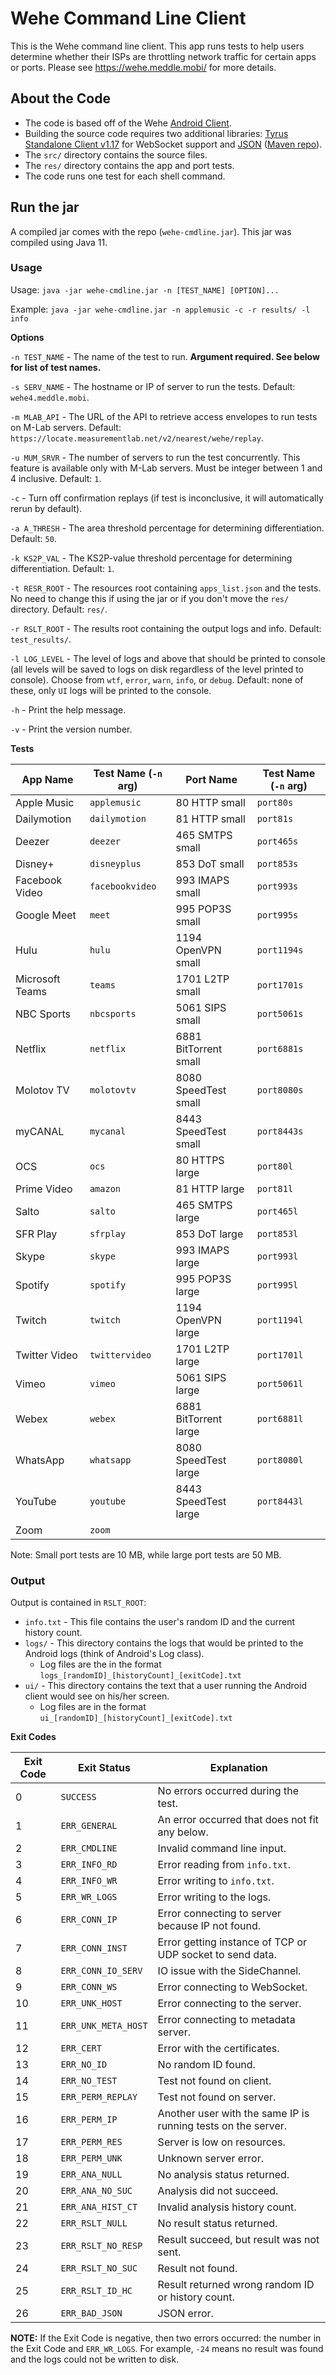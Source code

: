 # Wehe Command Line Client

This is the Wehe command line client. This app runs tests to help users determine whether their ISPs
are throttling network traffic for certain apps or ports. Please see https://wehe.meddle.mobi/ for
more details.

## About the Code

* The code is based off of the Wehe [Android Client](https://github.com/NEU-SNS/wehe-android). 
* Building the source code requires two additional libraries: 
  [Tyrus Standalone Client v1.17](https://mvnrepository.com/artifact/org.glassfish.tyrus.bundles/tyrus-standalone-client/1.17)
  for WebSocket support and [JSON](https://github.com/stleary/JSON-java)
  ([Maven repo](https://mvnrepository.com/artifact/org.json/json/20201115)).
* The `src/` directory contains the source files.
* The `res/` directory contains the app and port tests.
* The code runs one test for each shell command.

## Run the jar

A compiled jar comes with the repo (`wehe-cmdline.jar`). This jar was compiled using Java 11.

### Usage

Usage: `java -jar wehe-cmdline.jar -n [TEST_NAME] [OPTION]...`

Example: `java -jar wehe-cmdline.jar -n applemusic -c -r results/ -l info`

**Options**

`-n TEST_NAME` - The name of the test to run. **Argument required. See below for list of test names.**

`-s SERV_NAME` - The hostname or IP of server to run the tests. Default: `wehe4.meddle.mobi`.

`-m MLAB_API` - The URL of the API to retrieve access envelopes to run tests on M-Lab servers. 
Default: `https://locate.measurementlab.net/v2/nearest/wehe/replay`.

`-u MUM_SRVR` - The number of servers to run the test concurrently. This feature is available only 
with M-Lab servers. Must be integer between 1 and 4 inclusive. Default: `1`.

`-c` - Turn off confirmation replays (if test is inconclusive, it will automatically rerun by default).

`-a A_THRESH` - The area threshold percentage for determining differentiation. Default: `50`.

`-k KS2P_VAL` - The KS2P-value threshold percentage for determining differentiation. Default: `1`.

`-t RESR_ROOT` - The resources root containing `apps_list.json` and the tests. No need to change 
this if using the jar or if you don't move the `res/` directory. Default: `res/`.

`-r RSLT_ROOT` - The results root containing the output logs and info. Default: `test_results/`.

`-l LOG_LEVEL` - The level of logs and above that should be printed to console (all levels will be 
saved to logs on disk regardless of the level printed to console). Choose from `wtf`, `error`, 
`warn`, `info`, or `debug`. Default: none of these, only `UI` logs will be printed to the console.

`-h` - Print the help message.

`-v` - Print the version number.

**Tests**

| App Name        | Test Name (`-n` arg) | Port Name             | Test Name (`-n` arg) |
|-----------------|----------------------|-----------------------|----------------------|
| Apple Music     | `applemusic`         | 80 HTTP small         | `port80s`            |
| Dailymotion     | `dailymotion`        | 81 HTTP small         | `port81s`            |
| Deezer          | `deezer`             | 465 SMTPS small       | `port465s`           |
| Disney+         | `disneyplus`         | 853 DoT small         | `port853s`           |
| Facebook Video  | `facebookvideo`      | 993 IMAPS small       | `port993s`           |
| Google Meet     | `meet`               | 995 POP3S small       | `port995s`           |
| Hulu            | `hulu`               | 1194 OpenVPN small    | `port1194s`          |
| Microsoft Teams | `teams`              | 1701 L2TP small       | `port1701s`          |
| NBC Sports      | `nbcsports`          | 5061 SIPS small       | `port5061s`          |
| Netflix         | `netflix`            | 6881 BitTorrent small | `port6881s`          |
| Molotov TV      | `molotovtv`          | 8080 SpeedTest small  | `port8080s`          |
| myCANAL         | `mycanal`            | 8443 SpeedTest small  | `port8443s`          |
| OCS             | `ocs`                | 80 HTTPS large        | `port80l`            |
| Prime Video     | `amazon`             | 81 HTTP large         | `port81l`            |
| Salto           | `salto`              | 465 SMTPS large       | `port465l`           |
| SFR Play        | `sfrplay`            | 853 DoT large         | `port853l`           |
| Skype           | `skype`              | 993 IMAPS large       | `port993l`           |
| Spotify         | `spotify`            | 995 POP3S large       | `port995l`           |
| Twitch          | `twitch`             | 1194 OpenVPN large    | `port1194l`          |
| Twitter Video   | `twittervideo`       | 1701 L2TP large       | `port1701l`          |
| Vimeo           | `vimeo`              | 5061 SIPS large       | `port5061l`          |
| Webex           | `webex`              | 6881 BitTorrent large | `port6881l`          |
| WhatsApp        | `whatsapp`           | 8080 SpeedTest large  | `port8080l`          |
| YouTube         | `youtube`            | 8443 SpeedTest large  | `port8443l`          |
| Zoom            | `zoom`               |                       |                      |

Note: Small port tests are 10 MB, while large port tests are 50 MB.

### Output

Output is contained in `RSLT_ROOT`:

* `info.txt` - This file contains the user's random ID and the current history count.
* `logs/` - This directory contains the logs that would be printed to the Android logs (think of 
  Android's Log class).
  * Log files are the in the format `logs_[randomID]_[historyCount]_[exitCode].txt`
* `ui/` - This directory contains the text that a user running the Android client would see on 
  his/her screen.
  * Log files are in the format `ui_[randomID]_[historyCount]_[exitCode].txt`

**Exit Codes**

| Exit Code | Exit Status         | Explanation                                                   |
|-----------|---------------------|---------------------------------------------------------------|
| 0         | `SUCCESS`           | No errors occurred during the test.                           |
| 1         | `ERR_GENERAL`       | An error occurred that does not fit any below.                |
| 2         | `ERR_CMDLINE`       | Invalid command line input.                                   |
| 3         | `ERR_INFO_RD`       | Error reading from `info.txt`.                                |
| 4         | `ERR_INFO_WR`       | Error writing to `info.txt`.                                  |
| 5         | `ERR_WR_LOGS`       | Error writing to the logs.                                    |
| 6         | `ERR_CONN_IP`       | Error connecting to server because IP not found.              |
| 7         | `ERR_CONN_INST`     | Error getting instance of TCP or UDP socket to send data.     |
| 8         | `ERR_CONN_IO_SERV`  | IO issue with the SideChannel.                                |
| 9         | `ERR_CONN_WS`       | Error connecting to WebSocket.                                |
| 10        | `ERR_UNK_HOST`      | Error connecting to the server.                               |
| 11        | `ERR_UNK_META_HOST` | Error connecting to metadata server.                          |
| 12        | `ERR_CERT`          | Error with the certificates.                                  |
| 13        | `ERR_NO_ID`         | No random ID found.                                           |
| 14        | `ERR_NO_TEST`       | Test not found on client.                                     |
| 15        | `ERR_PERM_REPLAY`   | Test not found on server.                                     |
| 16        | `ERR_PERM_IP`       | Another user with the same IP is running tests on the server. |
| 17        | `ERR_PERM_RES`      | Server is low on resources.                                   |
| 18        | `ERR_PERM_UNK`      | Unknown server error.                                         |
| 19        | `ERR_ANA_NULL`      | No analysis status returned.                                  |
| 20        | `ERR_ANA_NO_SUC`    | Analysis did not succeed.                                     |
| 21        | `ERR_ANA_HIST_CT`   | Invalid analysis history count.                               |
| 22        | `ERR_RSLT_NULL`     | No result status returned.                                    |
| 23        | `ERR_RSLT_NO_RESP`  | Result succeed, but result was not sent.                      |
| 24        | `ERR_RSLT_NO_SUC`   | Result not found.                                             |
| 25        | `ERR_RSLT_ID_HC`    | Result returned wrong random ID or history count.             |
| 26        | `ERR_BAD_JSON`      | JSON error.                                                   |

**NOTE:** If the Exit Code is negative, then two errors occurred: the number in the Exit Code and 
`ERR_WR_LOGS`. For example, `-24` means no result was found and the logs could not be written to disk.
